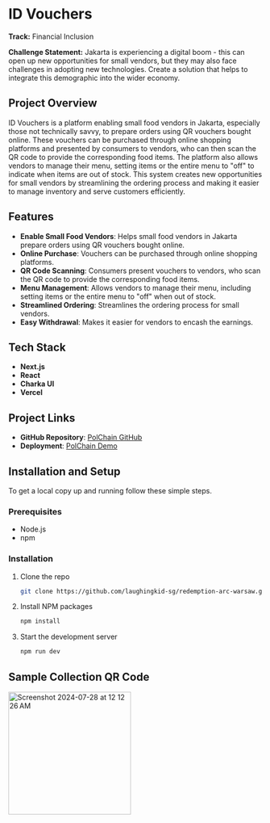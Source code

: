 # ID Vouchers

**Track:** Financial Inclusion

**Challenge Statement:** Jakarta is experiencing a digital boom - this can open up new opportunities for small vendors, but they may also face challenges in adopting new technologies. Create a solution that helps to integrate this demographic into the wider economy.

## Project Overview

ID Vouchers is a platform enabling small food vendors in Jakarta, especially those not technically savvy, to prepare orders using QR vouchers bought online. These vouchers can be purchased through online shopping platforms and presented by consumers to vendors, who can then scan the QR code to provide the corresponding food items. The platform also allows vendors to manage their menu, setting items or the entire menu to "off" to indicate when items are out of stock. This system creates new opportunities for small vendors by streamlining the ordering process and making it easier to manage inventory and serve customers efficiently.
## Features

- **Enable Small Food Vendors**: Helps small food vendors in Jakarta prepare orders using QR vouchers bought online.
- **Online Purchase**: Vouchers can be purchased through online shopping platforms.
- **QR Code Scanning**: Consumers present vouchers to vendors, who scan the QR code to provide the corresponding food items.
- **Menu Management**: Allows vendors to manage their menu, including setting items or the entire menu to "off" when out of stock.
- **Streamlined Ordering**: Streamlines the ordering process for small vendors.
- **Easy Withdrawal**: Makes it easier for vendors to encash the earnings.

## Tech Stack

- **Next.js**
- **React**
- **Charka UI**
- **Vercel**

## Project Links

- **GitHub Repository**: [PolChain GitHub](https://github.com/laughingkid-sg/redemption-arc-jakarta-2/)
- **Deployment**: [PolChain Demo](https://redemption-arc-jakarta-2.vercel.app/)

## Installation and Setup

To get a local copy up and running follow these simple steps.

### Prerequisites

- Node.js
- npm

### Installation

1. Clone the repo
   ```sh
   git clone https://github.com/laughingkid-sg/redemption-arc-warsaw.git
2. Install NPM packages
    ```sh
   npm install
4. Start the development server
     ```sh
   npm run dev
## Sample Collection QR Code
<img width="243" alt="Screenshot 2024-07-28 at 12 12 26 AM" src="https://github.com/user-attachments/assets/375e8403-a930-4c5f-8029-944c5efb817c">


